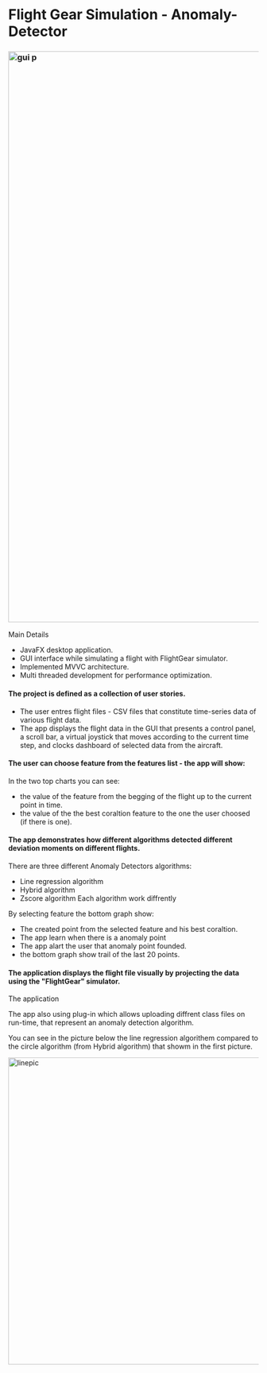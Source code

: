 # Flight Gear Simulation - Anomaly-Detector

### <img width="1149" alt="gui p" src="https://user-images.githubusercontent.com/61715620/128372124-96efbaf7-90a4-41df-8ae2-82d75e5ba914.png">
 Main Details
* JavaFX desktop application.
* GUI interface while simulating a flight with FlightGear simulator.
* Implemented MVVC architecture.
* Multi threaded development for performance optimization.


#### The project is defined as a collection of user stories.
* The user entres flight files - CSV files that constitute time-series
data of various flight data.
* The app displays the flight data in
the GUI that presents a control panel, a
scroll bar, a virtual joystick that
moves according to the
current time step, and clocks
dashboard of selected data
from the aircraft.

#### The user can choose feature from the features list - the app will show:
In the two top charts you can see:
* the value of the feature from the begging of the flight up to the current point in time.
* the value of the the best coraltion feature to the one the user choosed (if there is one).

#### The app demonstrates how different algorithms detected different deviation moments on different flights.
There are three different Anomaly Detectors algorithms:
* Line regression algorithm
* Hybrid algorithm
* Zscore algorithm
Each algorithm work diffrently

By selecting feature the bottom graph show:
* The created point from the selected feature and his best coraltion.
* The app learn when there is a anomaly point 
* The app alart the user that anomaly point founded.
* the bottom graph show trail of the last 20 points.

#### The application displays the flight file visually by projecting the data using the "FlightGear" simulator.
The application

The app also using plug-in
which allows uploading diffrent class
files on run-time, that
represent an anomaly
detection algorithm.

You can see in the picture below the line regression algorithem compared to the circle algorithm (from Hybrid algorithm) that showm in the first picture.

<img width="618" alt="linepic" src="https://user-images.githubusercontent.com/61715620/128828493-70697db8-4117-46d6-b72e-4752c1370a21.png">
